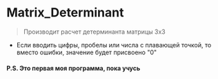 # Matrix_Determinant

> Производит  расчет детерминанта матрицы 3х3
+ Если вводить цифры, пробелы или числа с плавающей точкой, то вместо ошибки, значение будет присвоено "0"

#### P.S. Это первая моя программа, пока учусь


